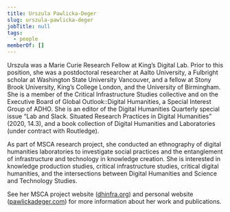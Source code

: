 ```yaml
---
title: Urszula Pawlicka-Deger
slug: urszula-pawlicka-deger
jobTitle: null
tags:
  - people
memberOf: []
---
```


Urszula was a Marie Curie Research Fellow at King’s Digital Lab. Prior to this position, she was a postdoctoral researcher at Aalto University, a Fulbright scholar at Washington State University Vancouver, and a fellow at Stony Brook University, King’s College London, and the University of Birmingham. She is a member of the Critical Infrastructure Studies collective and on the Executive Board of Global Outlook::Digital Humanities, a Special Interest Group of ADHO. She is an editor of the Digital Humanities Quarterly special issue “Lab and Slack. Situated Research Practices in Digital Humanities” (2020, 14.3), and a book collection of Digital Humanities and Laboratories (under contract with Routledge).

As part of MSCA research project, she conducted an ethnography of digital humanities laboratories to investigate social practices and the entanglement of infrastructure and technology in knowledge creation. She is interested in knowledge production studies, critical infrastructure studies, critical digital humanities, and the intersections between Digital Humanities and Science and Technology Studies.

See her MSCA project website ([dhinfra.org](https://dhinfra.org/)) and personal website ([pawlickadeger.com](https://pawlickadeger.com/)) for more information about her work and publications.
